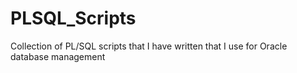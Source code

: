 # PLSQL_Scripts
Collection of PL/SQL scripts that I have written that I use for Oracle database management 
